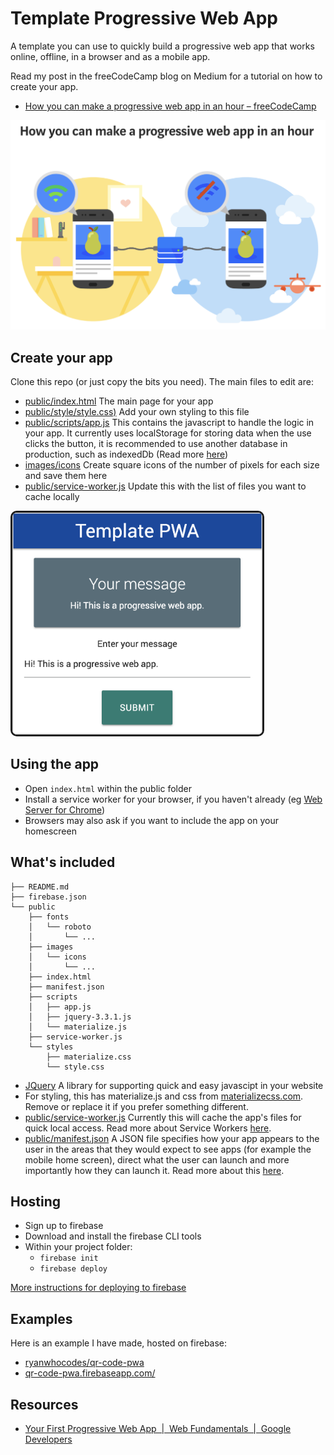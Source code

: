 # Template Progressive Web App

A template you can use to quickly build a progressive web app that works online, offline, in a browser and as a mobile app.

Read my post in the freeCodeCamp blog on Medium for a tutorial on how to create your app.

- [How you can make a progressive web app in an hour – freeCodeCamp](https://medium.freecodecamp.org/how-you-can-make-a-progressive-web-app-in-an-hour-7e36d560610e)

[![Tutorial on Medium](images/how-you-can-make-a-progressive-web-app-in-an-hour.png)](https://medium.freecodecamp.org/how-you-can-make-a-progressive-web-app-in-an-hour-7e36d560610e)

## Create your app

Clone this repo (or just copy the bits you need). The main files to edit are:  

- [public/index.html](public/index.html) The main page for your app
- [public/style/style.css)](public/style/style.css) Add your own styling to this file
- [public/scripts/app.js](public/scripts/app.js) This contains the javascript to handle the logic in your app. It currently uses localStorage for storing data when the use clicks the button, it is recommended to use another database in production, such as indexedDb (Read more [here](https://developers.google.com/web/fundamentals/codelabs/your-first-pwapp/#intercept_the_network_request_and_cache_the_response))
- [images/icons](images/icons) Create square icons of the number of pixels for each size and save them here
- [public/service-worker.js](public/service-worker.js) Update this with the list of files you want to cache locally

<img src="images/template-progressive-web-app.png" width="400" border="3" style="border-radius: 10px;">

## Using the app

- Open `index.html` within the public folder
- Install a service worker for your browser, if you haven't already (eg [Web Server for Chrome](https://developers.google.com/web/fundamentals/codelabs/your-first-pwapp/#install_and_verify_web_server))
- Browsers may also ask if you want to include the app on your homescreen

## What's included

```
├── README.md
├── firebase.json
└── public
    ├── fonts
    │   └── roboto
    │       └── ...
    ├── images
    │   └── icons
    │       └── ...
    ├── index.html
    ├── manifest.json
    ├── scripts
    │   ├── app.js
    │   ├── jquery-3.3.1.js
    │   └── materialize.js
    ├── service-worker.js
    └── styles
        ├── materialize.css
        └── style.css
```

- [JQuery](https://jquery.com/) A library for supporting quick and easy javascipt in your website
- For styling, this has materialize.js and css from [materializecss.com](http://materializecss.com/). Remove or replace it if you prefer something different.
- [public/service-worker.js](public/service-worker.js) Currently this will cache the app's files for quick local access. Read more about Service Workers [here](https://developers.google.com/web/fundamentals/primers/service-workers/).
- [public/manifest.json](public/manifest.json) A JSON file specifies how your app appears to the user in the areas that they would expect to see apps (for example the mobile home screen), direct what the user can launch and more importantly how they can launch it. Read more about this [here](https://developers.google.com/web/fundamentals/codelabs/your-first-pwapp/#support_native_integration).

## Hosting

- Sign up to firebase  
- Download and install the firebase CLI tools  
- Within your project folder:
  - `firebase init`
  - `firebase deploy`

[More instructions for deploying to firebase](https://developers.google.com/web/fundamentals/codelabs/your-first-pwapp/#deploy_to_firebase)

## Examples

Here is an example I have made, hosted on firebase:
- [ryanwhocodes/qr-code-pwa](https://github.com/ryanwhocodes/qr-code-pwa)
- [qr-code-pwa.firebaseapp.com/](https://qr-code-pwa.firebaseapp.com/)

## Resources

- [Your First Progressive Web App  |  Web Fundamentals  |  Google Developers](https://developers.google.com/web/fundamentals/codelabs/your-first-pwapp/)
